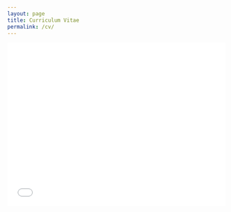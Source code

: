 ```yaml
---
layout: page
title: Curriculum Vitae
permalink: /cv/
---
```


<embed src="CV.pdf" width="500" height="375" 
 type="application/pdf">
 
